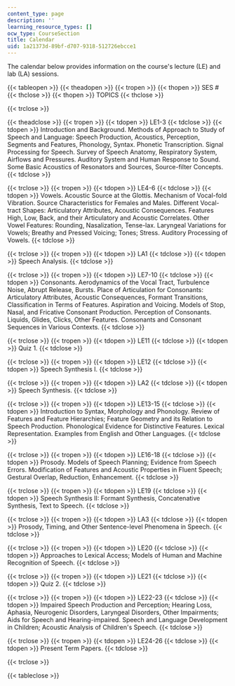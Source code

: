 ```yaml
---
content_type: page
description: ''
learning_resource_types: []
ocw_type: CourseSection
title: Calendar
uid: 1a21373d-89bf-d707-9318-512726ebcce1
---
```


The calendar below provides information on the course's lecture (LE) and lab (LA) sessions.

{{< tableopen >}}
{{< theadopen >}}
{{< tropen >}}
{{< thopen >}}
SES #
{{< thclose >}}
{{< thopen >}}
TOPICS
{{< thclose >}}

{{< trclose >}}

{{< theadclose >}}
{{< tropen >}}
{{< tdopen >}}
LE1-3
{{< tdclose >}}
{{< tdopen >}}
Introduction and Background. Methods of Approach to Study of Speech and Language: Speech Production, Acoustics, Perception, Segments and Features, Phonology, Syntax. Phonetic Transcription. Signal Processing for Speech. Survey of Speech Anatomy, Respiratory System, Airflows and Pressures. Auditory System and Human Response to Sound. Some Basic Acoustics of Resonators and Sources, Source-filter Concepts.
{{< tdclose >}}

{{< trclose >}}
{{< tropen >}}
{{< tdopen >}}
LE4-6
{{< tdclose >}}
{{< tdopen >}}
Vowels. Acoustic Source at the Glottis. Mechanism of Vocal-fold Vibration. Source Characteristics for Females and Males. Different Vocal-tract Shapes: Articulatory Attributes, Acoustic Consequences. Features High, Low, Back, and their Articulatory and Acoustic Correlates. Other Vowel Features: Rounding, Nasalization, Tense-lax. Laryngeal Variations for Vowels; Breathy and Pressed Voicing; Tones; Stress. Auditory Processing of Vowels.
{{< tdclose >}}

{{< trclose >}}
{{< tropen >}}
{{< tdopen >}}
LA1
{{< tdclose >}}
{{< tdopen >}}
Speech Analysis.
{{< tdclose >}}

{{< trclose >}}
{{< tropen >}}
{{< tdopen >}}
LE7-10
{{< tdclose >}}
{{< tdopen >}}
Consonants. Aerodynamics of the Vocal Tract, Turbulence Noise, Abrupt Release, Bursts. Place of Articulation for Consonants: Articulatory Attributes, Acoustic Consequences, Formant Transitions, Classification in Terms of Features. Aspiration and Voicing. Models of Stop, Nasal, and Fricative Consonant Production. Perception of Consonants. Liquids, Glides, Clicks, Other Features. Consonants and Consonant Sequences in Various Contexts.
{{< tdclose >}}

{{< trclose >}}
{{< tropen >}}
{{< tdopen >}}
LE11
{{< tdclose >}}
{{< tdopen >}}
Quiz 1.
{{< tdclose >}}

{{< trclose >}}
{{< tropen >}}
{{< tdopen >}}
LE12
{{< tdclose >}}
{{< tdopen >}}
Speech Synthesis I.
{{< tdclose >}}

{{< trclose >}}
{{< tropen >}}
{{< tdopen >}}
LA2
{{< tdclose >}}
{{< tdopen >}}
Speech Synthesis.
{{< tdclose >}}

{{< trclose >}}
{{< tropen >}}
{{< tdopen >}}
LE13-15
{{< tdclose >}}
{{< tdopen >}}
Introduction to Syntax, Morphology and Phonology. Review of Features and Feature Hierarchies; Feature Geometry and its Relation to Speech Production. Phonological Evidence for Distinctive Features. Lexical Representation. Examples from English and Other Languages.
{{< tdclose >}}

{{< trclose >}}
{{< tropen >}}
{{< tdopen >}}
LE16-18
{{< tdclose >}}
{{< tdopen >}}
Prosody. Models of Speech Planning; Evidence from Speech Errors. Modification of Features and Acoustic Properties in Fluent Speech; Gestural Overlap, Reduction, Enhancement.
{{< tdclose >}}

{{< trclose >}}
{{< tropen >}}
{{< tdopen >}}
LE19
{{< tdclose >}}
{{< tdopen >}}
Speech Synthesis II: Formant Synthesis, Concatenative Synthesis, Text to Speech.
{{< tdclose >}}

{{< trclose >}}
{{< tropen >}}
{{< tdopen >}}
LA3
{{< tdclose >}}
{{< tdopen >}}
Prosody, Timing, and Other Sentence-level Phenomena in Speech.
{{< tdclose >}}

{{< trclose >}}
{{< tropen >}}
{{< tdopen >}}
LE20
{{< tdclose >}}
{{< tdopen >}}
Approaches to Lexical Access; Models of Human and Machine Recognition of Speech.
{{< tdclose >}}

{{< trclose >}}
{{< tropen >}}
{{< tdopen >}}
LE21
{{< tdclose >}}
{{< tdopen >}}
Quiz 2.
{{< tdclose >}}

{{< trclose >}}
{{< tropen >}}
{{< tdopen >}}
LE22-23
{{< tdclose >}}
{{< tdopen >}}
Impaired Speech Production and Perception; Hearing Loss, Aphasia, Neurogenic Disorders, Laryngeal Disorders, Other Impairments; Aids for Speech and Hearing-impaired. Speech and Language Development in Children; Acoustic Analysis of Children's Speech.
{{< tdclose >}}

{{< trclose >}}
{{< tropen >}}
{{< tdopen >}}
LE24-26
{{< tdclose >}}
{{< tdopen >}}
Present Term Papers.
{{< tdclose >}}

{{< trclose >}}

{{< tableclose >}}